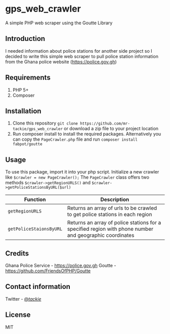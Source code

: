 # gps_web_crawler
A simple PHP web scraper using the Goutte Library

## Introduction
I needed information about police stations for another side project so I decided to write this simple web scraper to pull police
station information from the Ghana police website (https://police.gov.gh)

## Requirements
1. PHP 5+
2. Composer

## Installation
1. Clone this repository `git clone https://github.com/mr-tackie/gps_web_crawler` or download a zip file to your project location
2. Run composer install to install the required packages. Alternatively you can copy the `PageCrawler.php` file and run `composer install fabpot/goutte`

## Usage
To use this package, import it into your php script. 
Initialize a new crawler like `$crawler = new PageCrawler();`
The `PageCrawler` class offers two methods `$crawler->getRegionURLS()` and `$crawler->getPoliceStationsByURL($url)`

| Function      | Description |
|---------------|-------------|
|`getRegionURLS`| Returns an array of urls to be crawled to get police stations in each region|
|`getPoliceStaionsByURL`| Returns an array of police stations for a specified region with phone number and geographic coordinates| 


## Credits
Ghana Police Service - https://police.gov.gh
Goutte - https://github.com/FriendsOfPHP/Goutte

## Contact information
Twitter - <a href = 'https://twitter.com/_tackie_'>@_tackie_</a>

## License
MIT
